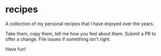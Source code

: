 # recipes

A collection of my personal recipes that I have enjoyed over the years.

Take them, copy them, tell me how you feel about them.  Submit a PR to offer a change.  File issues if something isn't right.  

Have fun!
